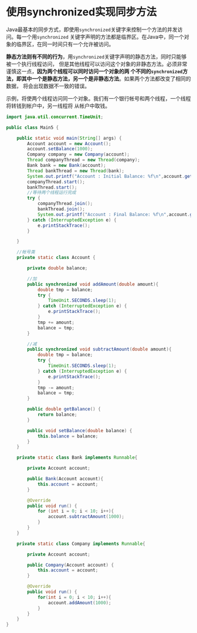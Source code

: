 使用synchronized实现同步方法
===============================================================
Java最基本的同步方式，即使用`synchronized`关键字来控制一个方法的并发访问。每一个用`synchronized`
关键字声明的方法都是临界区。在Java中，同一个对象的临界区，在同一时间只有一个允许被访问。

**静态方法则有不同的行为**，用`synchronized`关键字声明的静态方法，同时只能够被一个执行线程访问，
但是其他线程可以访问这个对象的非静态方法。必须非常谨慎这一点，**因为两个线程可以同时访问一个对象的两
个不同的`synchronized`方法，即其中一个是静态方法，另一个是非静态方法**。如果两个方法都改变了相同的数据，
将会出现数据不一致的错误。

示例，将使两个线程访问同一个对象。我们有一个银行帐号和两个线程，一个线程将转钱到帐户中，另一线程将
从帐户中取钱。
```java
import java.util.concurrent.TimeUnit;

public class Main5 {

    public static void main(String[] args) {
        Account account = new Account();
        account.setBalance(1000);
        Company company = new Company(account);
        Thread companyThread = new Thread(company);
        Bank bank = new Bank(account);
        Thread bankThread = new Thread(bank);
        System.out.printf("Account : Initial Balance: %f\n",account.getBalance());
        companyThread.start();
        bankThread.start();
        //等待两个线程运行完成
        try {
            companyThread.join();
            bankThread.join();
            System.out.printf("Account : Final Balance: %f\n",account.getBalance());
        } catch (InterruptedException e) {
            e.printStackTrace();
        }

    }

    //帐号类
    private static class Account {

        private double balance;

        //加
        public synchronized void addAmount(double amount){
            double tmp = balance;
            try {
                TimeUnit.SECONDS.sleep(1);
            } catch (InterruptedException e) {
                e.printStackTrace();
            }
            tmp += amount;
            balance = tmp;
        }

        //减
        public synchronized void subtractAmount(double amount){
            double tmp = balance;
            try {
                TimeUnit.SECONDS.sleep(1);
            } catch (InterruptedException e) {
                e.printStackTrace();
            }
            tmp -= amount;
            balance = tmp;
        }

        public double getBalance() {
            return balance;
        }

        public void setBalance(double balance) {
            this.balance = balance;
        }
    }

    private static class Bank implements Runnable{

        private Account account;

        public Bank(Account account){
            this.account = account;
        }

        @Override
        public void run() {
            for (int i = 0; i < 10; i++){
                account.subtractAmount(1000);
            }
        }
    }

    private static class Company implements Runnable{

        private Account account;

        public Company(Account account) {
            this.account = account;
        }

        @Override
        public void run() {
            for(int i = 0; i < 10; i++){
                account.addAmount(1000);
            }
        }
    }
}
```
